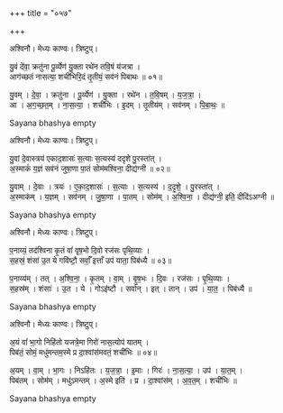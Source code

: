 +++
title = "०५७"

+++


अश्विनौ। मेध्यः काण्वः। त्रिष्टुप्।

यु॒वं दे॑वा॒ क्रतु॑ना पू॒र्व्येण॑ यु॒क्ता रथे॑न तवि॒षं य॑जत्रा ।  
आग॑च्छतं नासत्या॒ शची॑भिरि॒दं तृ॒तीयं॒ सव॑नं पिबाथः ॥ ०१॥

यु॒वम् । दे॒वा॒ । क्रतु॑ना । पू॒र्व्येण॑ । यु॒क्ता । रथे॑न । त॒वि॒षम् । य॒ज॒त्रा॒ ।  
आ । अ॒ग॒च्छ॒त॒म् । ना॒स॒त्या॒ । शची॑भिः । इ॒दम् । तृ॒तीय॑म् । सव॑नम् । पि॒बा॒थः॒ ॥

Sayana bhashya empty

अश्विनौ। मेध्यः काण्वः। त्रिष्टुप्।

यु॒वां दे॒वास्त्रय॑ एकाद॒शासः॑ स॒त्याः स॒त्यस्य॑ ददृशे पु॒रस्ता॑त् ।  
अ॒स्माकं॑ य॒ज्ञं सव॑नं जुषा॒णा पा॒तं सोम॑मश्विना॒ दीद्य॑ग्नी ॥ ०२॥

यु॒वाम् । दे॒वाः । त्रयः॑ । ए॒का॒द॒शासः॑ । स॒त्याः । स॒त्यस्य॑ । द॒दृ॒शे॒ । पु॒रस्ता॑त् ।  
अ॒स्माक॑म् । य॒ज्ञम् । सव॑नम् । जु॒षा॒णा । पा॒तम् । सोम॑म् । अ॒श्वि॒ना॒ । दीद्य॑ग्नी॒ इति॒ दीदि॑ऽअग्नी ॥

Sayana bhashya empty

अश्विनौ। मेध्यः काण्वः। त्रिष्टुप्।

प॒नाय्यं॒ तद॑श्विना कृ॒तं वां॑ वृष॒भो दि॒वो रज॑सः पृथि॒व्याः ।  
स॒हस्रं॒ शंसा॑ उ॒त ये गवि॑ष्टौ॒ सर्वाँ॒ इत्ताँ उप॑ याता॒ पिब॑ध्यै ॥ ०३॥

प॒नाय्य॑म् । तत् । अ॒श्वि॒ना॒ । कृ॒तम् । वा॒म् । वृ॒ष॒भः । दि॒वः । रज॑सः । पृ॒थि॒व्याः ।  
स॒हस्र॑म् । शंसाः॑ । उ॒त । ये । गोऽइ॑ष्टौ । सर्वा॑न् । इत् । तान् । उप॑ । या॒त॒ । पिब॑ध्यै ॥

Sayana bhashya empty

अश्विनौ। मेध्यः काण्वः। त्रिष्टुप्।

अ॒यं वां॑ भा॒गो निहि॑तो यजत्रे॒मा गिरो॑ नास॒त्योप॑ यातम् ।  
पिब॑तं॒ सोमं॒ मधु॑मन्तम॒स्मे प्र दा॒श्वांस॑मवतं॒ शची॑भिः ॥ ०४॥

अ॒यम् । वा॒म् । भा॒गः । निऽहि॑तः । य॒ज॒त्रा॒ । इ॒माः । गिरः॑ । ना॒स॒त्या॒ । उप॑ । या॒त॒म् ।  
पिब॑तम् । सोम॑म् । मधु॑ऽमन्तम् । अ॒स्मे इति॑ । प्र । दा॒श्वांस॑म् । अ॒व॒त॒म् । शची॑भिः ॥

Sayana bhashya empty